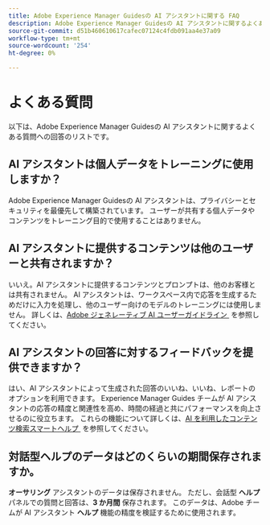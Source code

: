 ```yaml
---
title: Adobe Experience Manager Guidesの AI アシスタントに関する FAQ
description: Adobe Experience Manager Guidesの AI アシスタントに関するよくある質問について説明します。
source-git-commit: d51b460610617cafec07124c4fdb091aa4e37a09
workflow-type: tm+mt
source-wordcount: '254'
ht-degree: 0%

---
```



# よくある質問

以下は、Adobe Experience Manager Guidesの AI アシスタントに関するよくある質問への回答のリストです。

## AI アシスタントは個人データをトレーニングに使用しますか？

Adobe Experience Manager Guidesの AI アシスタントは、プライバシーとセキュリティを最優先して構築されています。 ユーザーが共有する個人データやコンテンツをトレーニング目的で使用することはありません。

## AI アシスタントに提供するコンテンツは他のユーザーと共有されますか？

いいえ。AI アシスタントに提供するコンテンツとプロンプトは、他のお客様とは共有されません。 AI アシスタントは、ワークスペース内で応答を生成するためだけに入力を処理し、他のユーザー向けのモデルのトレーニングには使用しません。 詳しくは、[Adobe ジェネレーティブ AI ユーザーガイドライン &#x200B;](https://www.adobe.com/legal/licenses-terms/adobe-dx-gen-ai-user-guidelines.html) を参照してください。

## AI アシスタントの回答に対するフィードバックを提供できますか？

はい、AI アシスタントによって生成された回答のいいね、いいね、レポートのオプションを利用できます。 Experience Manager Guides チームが AI アシスタントの応答の精度と関連性を高め、時間の経過と共にパフォーマンスを向上させるのに役立ちます。 これらの機能について詳しくは、[AI を利用したコンテンツ検索スマートヘルプ &#x200B;](./ai-based-smart-help.md) を参照してください。

## 対話型ヘルプのデータはどのくらいの期間保存されますか。

**オーサリング** アシスタントのデータは保存されません。 ただし、会話型 **ヘルプ** パネルでの質問と回答は、**3 か月間** 保存されます。 このデータは、Adobe チームが AI アシスタント **ヘルプ** 機能の精度を検証するために使用されます。




